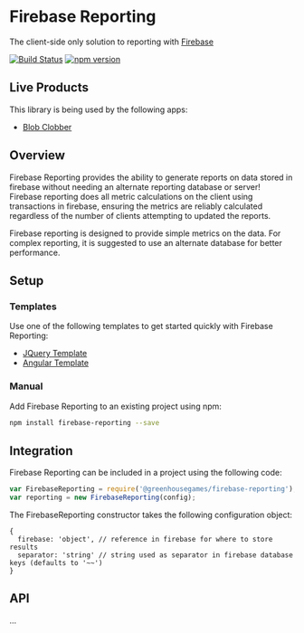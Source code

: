 # Firebase Reporting
The client-side only solution to reporting with [Firebase](https://firebase.google.com)

[![Build Status](https://travis-ci.org/greenhousegames/firebase-reporting.svg)](https://travis-ci.org/greenhousegames/firebase-reporting)
[![npm version](https://badge.fury.io/js/%40greenhousegames%2Ffirebase-reporting.svg)](https://badge.fury.io/js/%40greenhousegames%2Ffirebase-reporting)

## Live Products
This library is being used by the following apps:
- [Blob Clobber](https://www.greenhousegames.com/games/blobclobber)

## Overview
Firebase Reporting provides the ability to generate reports on data stored in firebase without needing an alternate reporting database or server!  Firebase reporting does all metric calculations on the client using transactions in firebase, ensuring the metrics are reliably calculated regardless of the number of clients attempting to updated the reports.

Firebase reporting is designed to provide simple metrics on the data.  For complex reporting, it is suggested to use an alternate database for better performance.

## Setup
### Templates
Use one of the following templates to get started quickly with Firebase Reporting:
- [JQuery Template](https://github.com/greenhousegames/firebase-reporting-jquery)
- [Angular Template](https://github.com/greenhousegames/firebase-reporting-angular)

### Manual
Add Firebase Reporting to an existing project using npm:

```bash
npm install firebase-reporting --save
```

## Integration
Firebase Reporting can be included in a project using the following code:
```javascript
var FirebaseReporting = require('@greenhousegames/firebase-reporting');
var reporting = new FirebaseReporting(config);
```

The FirebaseReporting constructor takes the following configuration object:
```
{
  firebase: 'object', // reference in firebase for where to store results
  separator: 'string' // string used as separator in firebase database keys (defaults to '~~')
}
```

## API
...
